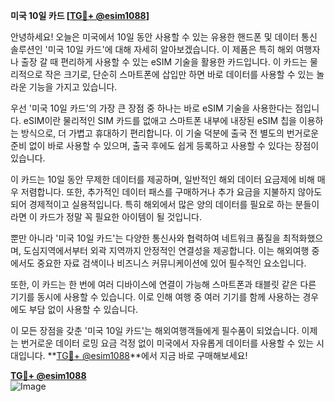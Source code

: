 **미국 10일 카드 [[TG💪+ @esim1088](https://t.me/s/esim1088)]**

안녕하세요! 오늘은 미국에서 10일 동안 사용할 수 있는 유용한 핸드폰 및 데이터 통신 솔루션인 '미국 10일 카드'에 대해 자세히 알아보겠습니다. 이 제품은 특히 해외 여행자나 출장 갈 때 편리하게 사용할 수 있는 eSIM 기술을 활용한 카드입니다. 이 카드는 물리적으로 작은 크기로, 단순히 스마트폰에 삽입만 하면 바로 데이터를 사용할 수 있는 놀라운 기능을 가지고 있습니다.

우선 '미국 10일 카드'의 가장 큰 장점 중 하나는 바로 eSIM 기술을 사용한다는 점입니다. eSIM이란 물리적인 SIM 카드를 없애고 스마트폰 내부에 내장된 eSIM 칩을 이용하는 방식으로, 더 가볍고 휴대하기 편리합니다. 이 기술 덕분에 출국 전 별도의 번거로운 준비 없이 바로 사용할 수 있으며, 출국 후에도 쉽게 등록하고 사용할 수 있다는 장점이 있습니다.

이 카드는 10일 동안 무제한 데이터를 제공하며, 일반적인 해외 데이터 요금제에 비해 매우 저렴합니다. 또한, 추가적인 데이터 패스를 구매하거나 추가 요금을 지불하지 않아도 되어 경제적이고 실용적입니다. 특히 해외에서 많은 양의 데이터를 필요로 하는 분들이라면 이 카드가 정말 꼭 필요한 아이템이 될 것입니다.

뿐만 아니라 '미국 10일 카드'는 다양한 통신사와 협력하여 네트워크 품질을 최적화했으며, 도심지역에서부터 외곽 지역까지 안정적인 연결성을 제공합니다. 이는 해외여행 중에서도 중요한 자료 검색이나 비즈니스 커뮤니케이션에 있어 필수적인 요소입니다.

또한, 이 카드는 한 번에 여러 디바이스에 연결이 가능해 스마트폰과 태블릿 같은 다른 기기를 동시에 사용할 수 있습니다. 이로 인해 여행 중 여러 기기를 함께 사용하는 경우에도 부담 없이 사용할 수 있습니다.

이 모든 장점을 갖춘 '미국 10일 카드'는 해외여행객들에게 필수품이 되었습니다. 이제는 번거로운 데이터 로밍 요금 걱정 없이 미국에서 자유롭게 데이터를 사용할 수 있는 시대입니다. **[TG💪+ @esim1088](https://t.me/s/esim1088)**에서 지금 바로 구매해보세요!

**[TG💪+ @esim1088](https://t.me/s/esim1088)**  
![Image](https://i.postimg.cc/Y0z9fWf4/image.png)